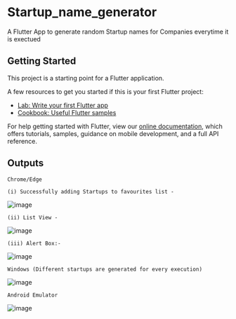 # Startup_name_generator

A Flutter App to generate random Startup names for Companies everytime it is exectued

## Getting Started

This project is a starting point for a Flutter application.

A few resources to get you started if this is your first Flutter project:

- [Lab: Write your first Flutter app](https://flutter.dev/docs/get-started/codelab)
- [Cookbook: Useful Flutter samples](https://flutter.dev/docs/cookbook)

For help getting started with Flutter, view our
[online documentation](https://flutter.dev/docs), which offers tutorials,
samples, guidance on mobile development, and a full API reference.

## Outputs

    Chrome/Edge

    (i) Successfully adding Startups to favourites list - 

   ![image](https://user-images.githubusercontent.com/60535124/133894540-e6e20445-d4d6-44f2-ae11-320934a8c0cb.png)

    (ii) List View - 
    
   ![image](https://user-images.githubusercontent.com/60535124/133894565-b794115b-d245-413a-83e3-87b9fd215776.png)
    
    (iii) Alert Box:- 
    
   ![image](https://user-images.githubusercontent.com/60535124/133894602-99772ddf-abf7-4bbf-864e-72c849f773b7.png)
    
    
    Windows (Different startups are generated for every execution)
    
   ![image](https://user-images.githubusercontent.com/60535124/133894620-0c017a00-ad17-4ff3-b8f3-a85a93e92fee.png)
    
    Android Emulator
    
   ![image](https://user-images.githubusercontent.com/60535124/133894647-c48c3e8b-b2c1-4e45-82d6-099f470b9b36.png)

